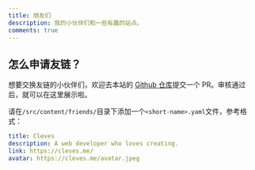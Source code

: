 ```yaml
---
title: 朋友们
description: 我的小伙伴们和一些有趣的站点。
comments: true
---
```


## 怎么申请友链？

想要交换友链的小伙伴们，欢迎去本站的 [Github 仓库](https://github.com/cleves0315/cleves.me/new/main/src/content/friends?filename=your-domain.yml&value=title%3A%20%3C%E6%A0%87%E9%A2%98%3E%0Adescription%3A%20%3C%E4%BB%8B%E7%BB%8D%3E%0Alink%3A%20%3C%E5%9C%B0%E5%9D%80%3E%0Aavatar%3A%20%3C%E5%A4%B4%E5%83%8F%3E%0A%0A%23%20%E8%AE%B0%E5%BE%97%E4%BF%AE%E6%94%B9%E6%96%87%E4%BB%B6%E5%90%8D%E4%B8%BA%EF%BC%9A%3C%E4%BD%A0%E7%9A%84%E5%9F%9F%E5%90%8D%3E.yml%0A%23%20%E8%AE%B0%E5%BE%97%E5%88%A0%E9%99%A4%E4%B8%8A%E9%9D%A2%E8%BF%99%E5%8F%A5%E8%AF%9D)提交一个 PR。审核通过后，就可以在这里展示啦。

请在`/src/content/friends/`目录下添加一个`<short-name>.yaml`文件，参考格式：

```yml
title: Cleves
description: A web developer who loves creating.
link: https://cleves.me/
avatar: https://cleves.me/avatar.jpeg
```

